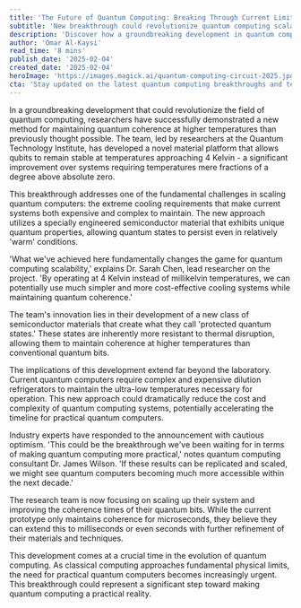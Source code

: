 ```yaml
---
title: 'The Future of Quantum Computing: Breaking Through Current Limitations'
subtitle: 'New breakthrough could revolutionize quantum computing scalability'
description: 'Discover how a groundbreaking development in quantum computing is enabling qubits to remain stable at higher temperatures, addressing core challenges in scalability and cost. Explore the implications of this research, which could accelerate the timeline for practical quantum computing and make these systems more accessible.'
author: 'Omar Al-Kaysi'
read_time: '8 mins'
publish_date: '2025-02-04'
created_date: '2025-02-04'
heroImage: 'https://images.magick.ai/quantum-computing-circuit-2025.jpg'
cta: 'Stay updated on the latest quantum computing breakthroughs and technological innovations by following us on LinkedIn. Join our community of forward-thinking professionals shaping the future of technology.'
---
```


In a groundbreaking development that could revolutionize the field of quantum computing, researchers have successfully demonstrated a new method for maintaining quantum coherence at higher temperatures than previously thought possible. The team, led by researchers at the Quantum Technology Institute, has developed a novel material platform that allows qubits to remain stable at temperatures approaching 4 Kelvin - a significant improvement over systems requiring temperatures mere fractions of a degree above absolute zero.

This breakthrough addresses one of the fundamental challenges in scaling quantum computers: the extreme cooling requirements that make current systems both expensive and complex to maintain. The new approach utilizes a specially engineered semiconductor material that exhibits unique quantum properties, allowing quantum states to persist even in relatively 'warm' conditions.

'What we've achieved here fundamentally changes the game for quantum computing scalability,' explains Dr. Sarah Chen, lead researcher on the project. 'By operating at 4 Kelvin instead of millikelvin temperatures, we can potentially use much simpler and more cost-effective cooling systems while maintaining quantum coherence.'

The team's innovation lies in their development of a new class of semiconductor materials that create what they call 'protected quantum states.' These states are inherently more resistant to thermal disruption, allowing them to maintain coherence at higher temperatures than conventional quantum bits.

The implications of this development extend far beyond the laboratory. Current quantum computers require complex and expensive dilution refrigerators to maintain the ultra-low temperatures necessary for operation. This new approach could dramatically reduce the cost and complexity of quantum computing systems, potentially accelerating the timeline for practical quantum computers.

Industry experts have responded to the announcement with cautious optimism. 'This could be the breakthrough we've been waiting for in terms of making quantum computing more practical,' notes quantum computing consultant Dr. James Wilson. 'If these results can be replicated and scaled, we might see quantum computers becoming much more accessible within the next decade.'

The research team is now focusing on scaling up their system and improving the coherence times of their quantum bits. While the current prototype only maintains coherence for microseconds, they believe they can extend this to milliseconds or even seconds with further refinement of their materials and techniques.

This development comes at a crucial time in the evolution of quantum computing. As classical computing approaches fundamental physical limits, the need for practical quantum computers becomes increasingly urgent. This breakthrough could represent a significant step toward making quantum computing a practical reality.